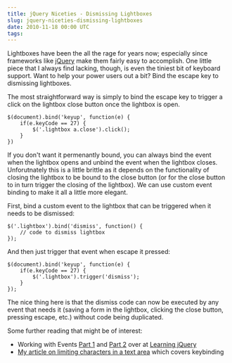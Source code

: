 ```yaml
---
title: jQuery Niceties - Dismissing Lightboxes
slug: jquery-niceties-dismissing-lightboxes
date: 2010-11-18 00:00 UTC
tags:
---
```


<p>Lightboxes have been the all the rage for years now; especially since frameworks like <a href="http://www.jquery.com">jQuery</a> make them fairly easy to accomplish.  One little piece that I always find lacking, though, is even the tiniest bit of keyboard support. Want to help your power users out a bit? Bind the escape key to dismissing lightboxes.</p>

<p>The most straightforward way is simply to bind the escape key to trigger a click on the lightbox close button once the lightbox is open.  </p>

<pre><code>$(document).bind('keyup', function(e) {
    if(e.keyCode == 27) {
        $('.lightbox a.close').click();
    }
})
</code></pre>

<p>If you don't want it permenantly bound, you can always bind the event when the lightbox opens and unbind the event when the lightbox closes.  Unforutnately this is a little brittle as it depends on the functionality of closing the lightbox to be bound to the close button (or for the close button to in turn trigger the closing of the lightbox). We can use custom event binding to make it all a little more elegant.</p>

<p>First, bind a custom event to the lightbox that can be triggered when it needs to be dismissed:</p>

<pre><code>$('.lightbox').bind('dismiss', function() {
    // code to dismiss lightbox
});
</code></pre>

<p>And then just trigger that event when escape it pressed:</p>

<pre><code>$(document).bind('keyup', function(e) {
    if(e.keyCode == 27) {
        $('.lightbox').trigger('dismiss');
    }
});
</code></pre>

<p>The nice thing here is that the dismiss code can now be executed by any event that needs it (saving a form in the lightbox, clicking the close button, pressing escape, etc.) without code being duplicated.</p>

<p>Some further reading that might be of interest:</p>

<ul>
<li>Working with Events <a href="http://www.learningjquery.com/2008/03/working-with-events-part-1">Part 1</a> and <a href="http://www.learningjquery.com/2008/05/working-with-events-part-2">Part 2</a> over at <a href="http://www.learningjquery.com">Learning jQuery</a></li>
<li><a href="http://markupboy.com/blog/limiting-characters-in-a-textarea-with-jquery/">My article on limiting characters in a text area</a> which covers keybinding </li>
</ul>
